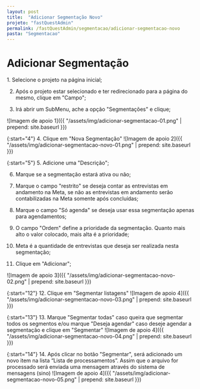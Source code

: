 ```yaml
---
layout: post
title:  "Adicionar Segmentação Novo"
projeto: "fastQuestAdmin"
permalink: /fastQuestAdmin/segmentacao/adicionar-segmentacao-novo
pasta: "Segmentacao"
---
```

# Adicionar Segmentação

<div class="row" markdown="1">
<div class="6u 12u$(small)" markdown="1">
1. Selecione o projeto na página inicial;

2. Após o projeto estar selecionado e ter redirecionado para a página do mesmo, clique em "Campo";

3. Irá abrir um SubMenu, ache a opção "Segmentações" e clique;
</div>
<div class="6u 12u$(small)" markdown="1">
![Imagem de apoio 1]({{ "/assets/img/adicionar-segmentacao-01.png" | prepend: site.baseurl }})
</div>                               
</div>

{:start="4"}
4. Clique em "Nova Segmentação"
![Imagem de apoio 2]({{ "/assets/img/adicionar-segmentacao-novo-01.png" | prepend: site.baseurl }})


<div class="row" markdown="1">
<div class="6u 12u$(small)" markdown="1">

{:start="5"}
5. Adicione uma "Descrição";

6. Marque se a segmentação estará ativa ou não;

7. Marque o campo "restrito" se deseja contar as entrevistas em andamento na Meta, se não as entrevistas em andamento serão contabilizadas na Meta somente após concluídas;

8. Marque o campo "Só agenda" se deseja usar essa segmentação apenas para agendamentos;

9. O campo "Ordem" define a prioridade da segmentação. Quanto mais alto o valor colocado, mais alta é a prioridade;

10. Meta é a quantidade de entrevistas que deseja ser realizada nesta segmentação;

11. Clique em "Adicionar";
</div>
<div class="6u 12u$(small)" markdown="1" style="margin-left:auto">
![Imagem de apoio 3]({{ "/assets/img/adicionar-segmentacao-novo-02.png" | prepend: site.baseurl }})
</div>                               
</div>

{:start="12"}
12. Clique em "Segmentar listagens" 
![Imagem de apoio 4]({{ "/assets/img/adicionar-segmentacao-novo-03.png" | prepend: site.baseurl }})

{:start="13"}
13. Marque "Segmentar todas" caso queira que segmentar todos os segmentos e/ou marque "Deseja agendar" caso deseje agendar a segmentação 
e clique em "Segmentar"
![Imagem de apoio 4]({{ "/assets/img/adicionar-segmentacao-novo-04.png" | prepend: site.baseurl }})

{:start="14"}
14. Após clicar no botão "Segmentar", será adicionado um novo item na lista “Lista de processamentos”. Assim que o arquivo for processado será enviada uma mensagem através do sistema de mensagens (sino)
![Imagem de apoio 4]({{ "/assets/img/adicionar-segmentacao-novo-05.png" | prepend: site.baseurl }})